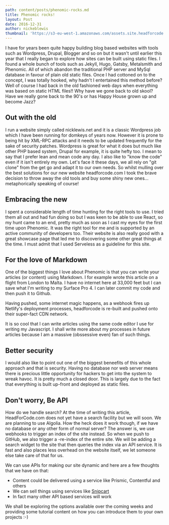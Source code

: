 ```yaml
---
path: content/posts/phenomic-rocks.md
title: Phenomic rocks!
layout: Post
date: 2016-12-31
author: nickeblewis
thumbnail: 'https://s3-eu-west-1.amazonaws.com/assets.site.headforcode.com/icons/js.png'
---
```


I have for years been quite happy building blog based websites with tools such as Wordpress, Drupal, Blogger and so on but it wasn't until earlier this year that I really began to explore how sites can be built using static files. I found a whole bunch of tools such as Jekyll, Hugo, Gatsby, Metalsmith and Phenomic. All of which abandon the traditional PHP server and MySql database in favour of plain old static files. Once I had cottoned on to the concept, I was totally hooked, why hadn't I entertained this method before? Well of course I had back in the old fashioned web days when everything was based on static HTML files!! Why have we gone back to old skool? Have we really gone back to the 90's or has Happy House grown up and become Jazz?

## Out with the old

I run a website simply called nicklewis.net and it is a classic Wordpress job which I have been running for domkeys of years now. However it is prone to being hit by XML-RPC attacks and it needs to be updated frequently for the sake of security patches. Wordpress is great for what it does but much like other PHP based system, Drupal for example, it is quite hefty too. I mean to say that I prefer lean and mean code any day. I also like to "know the code" even if it isn't entirely my own. Let's face it these days, we all rely on "git clone" from the get go and adapt it to our own needs. So whilst mulling over the best solutions for our new website headforcode.com I took the brave decision to throw away the old tools and buy some shiny new ones... metaphorically speaking of course!

## Embracing the new

I spent a considerable length of time hunting for the right tools to use. I tried them all out and had fun doing so but I was keen to be able to use React, so my hunt came to an end, pretty much as soon as I cast my eyes for the first time upon Phenomic. It was the right tool for me and is supported by an active community of developers too. Their website is also really good with a great showcase page that led me to discovering some other great things at the time. I must admit that I used Serveless as a guideline for this site.

## For the love of Markdown

One of the biggest things I love about Phenomic is that you can write your articles (or content) using Markdown. I for example wrote this article on a flight from London to Malta. I have no internet here at 33,000 feet but I can save what I'm writing to my Surface Pro 4. I can later commit my code and then push it to Github. 

Having pushed, some internet magic happens, as a webhook fires up Netlify's deployment processes, headforcode is re-built and pushed onto their super-fact CDN network. 

It is so cool that I can write articles using the same code editor I use for writing my Javascript. I shall write more about my processes in future articles because I am a massive (obssessive even) fan of such things.

## Better security

I would also like to point out one of the biggest beneefits of this whole approach and that is security. Having no database nor web server means there is precious little opportunity for hackers to get into the system to wreak havoc. It is pretty much a closed door. This is largely due to the fact that everything is built up-front and deployed as static files.

## Don't worry, Be API

How do we handle search? At the time of writing this article, HeadForCode.com does not yet have a search facility but we will soon. We are planning to use Algolia. How the heck does it work though, if we have no database or any other form of normal server? The answer is, we use webhooks to trigger an index of the site instead. So when we push to GitHub, we also trigger a -re-index of the entire site. We will be adding a search widget to the site that then queries the index via an API service. It is fast and also places less overhead on the website itself, we let someone else take care of that for us.

We can use APIs for making our site dynamic and here are a few thoughts that we have on that:

* Content could be delivered using a service like Prismic, Contentful and others
* We can sell things using services like [Snipcart](https://snipcart.com)
* In fact many other API based services will work

We shall be exploring the options available over the coming weeks and providing some tutorial content on how you can introduce them to your own projects :-)